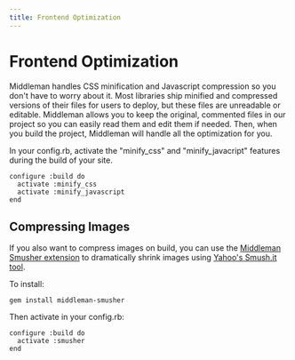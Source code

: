 ```yaml
---
title: Frontend Optimization
---
```


# Frontend Optimization

Middleman handles CSS minification and Javascript compression so you don't have to worry about it. Most libraries ship minified and compressed versions of their files for users to deploy, but these files are unreadable or editable. Middleman allows you to keep the original, commented files in our project so you can easily read them and edit them if needed. Then, when you build the project, Middleman will handle all the optimization for you.

In your config.rb, activate the "minify_css" and "minify_javacript" features during the build of your site.

    configure :build do
      activate :minify_css
      activate :minify_javascript
    end

## Compressing Images

If you also want to compress images on build, you can use the [Middleman Smusher extension] to dramatically shrink images using [Yahoo's Smush.it tool].

To install:

    gem install middleman-smusher

Then activate in your config.rb:

    configure :build do
      activate :smusher
    end

[Middleman Smusher extension]: https://github.com/tdreyno/middleman-smusher
[Yahoo's Smush.it tool]: http://www.smushit.com/ysmush.it/